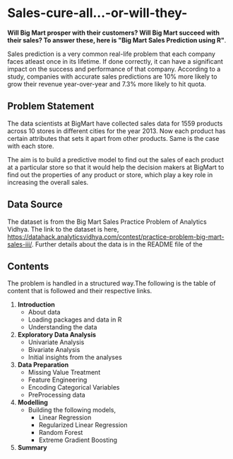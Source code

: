 # Sales-cure-all...-or-will-they-

**Will Big Mart prosper with their customers? Will Big Mart succeed with their sales? To answer these, here is "Big Mart Sales Prediction using R"**.

Sales prediction is a very common real-life problem that each company faces atleast once in its lifetime. If done correctly, it can have a significant impact on the success and performance of that company. According to a study, companies with accurate sales predictions are 10% more likely to grow their revenue year-over-year and 7.3% more likely to hit quota.


## Problem Statement
The data scientists at BigMart have collected sales data for 1559 products across 10 stores in different cities for the year 2013. Now each product has certain attributes that sets it apart from other products. Same is the case with each store.

The aim is to build a predictive model to find out the sales of each product at a particular store so that it would help the decision makers at BigMart to find out the properties of any product or store, which play a key role in increasing the overall sales.

## Data Source
The dataset is from the Big Mart Sales Practice Problem of Analytics Vidhya. The link to the dataset is here, https://datahack.analyticsvidhya.com/contest/practice-problem-big-mart-sales-iii/. Further details about the data is in the README file of the

## Contents
The problem is handled in a structured way.The following is the table of content that is followed and their respective links.
1. **Introduction**
   - About data
   - Loading packages and data in R
   - Understanding the data
2. **Exploratory Data Analysis**
   - Univariate Analysis
   - Bivariate Analysis
   - Initial insights from the analyses
3. **Data Preparation**
   - Missing Value Treatment
   - Feature Engineering
   - Encoding Categorical Variables
   - PreProcessing data
4. **Modelling**
   - Building the following models,
     * Linear Regression
     * Regularized Linear Regression
     * Random Forest
     * Extreme Gradient Boosting
5. **Summary**
